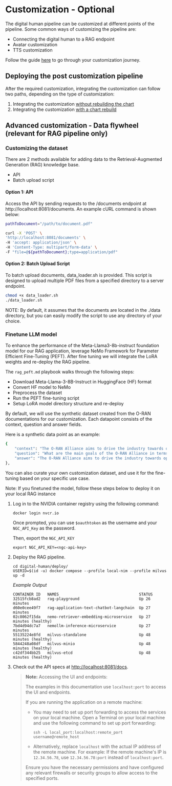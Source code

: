 # Customization - Optional

The digital human pipeline can be customized at different points of the pipeline. Some common ways of customizing the pipeline are:

* Connecting the digital human to a RAG endpoint
* Avatar customization
* TTS customization

Follow the guide [here](https://docs.nvidia.com/ace/tokkio/4.1/customization/customization.html) to go through your customization journey.

## Deploying the post customization pipeline

After the required customization, integrating the customization can follow two paths, depending on the type of customization:
1. Integrating the customization [without rebuilding the chart](https://docs.nvidia.com/ace/tokkio/4.1/customization/customize-without-rebuild.html)
2. Integrating the customization [with a chart rebuild](https://docs.nvidia.com/ace/tokkio/4.1/customization/customize-with-rebuild.html)


## Advanced customization - Data flywheel (relevant for RAG pipeline only)

### Customizing the dataset

There are 2 methods available for adding data to the Retrieval-Augmented Generation (RAG) knowledge base.

* API
* Batch upload script

#### Option 1: API
Access the API by sending requests to the /documents endpoint at http://localhost:8081/documents. An example cURL command is shown below:

```bash
pathToDocument="/path/to/document.pdf"

curl -X 'POST' \
'http://localhost:8081/documents' \
-H 'accept: application/json' \
-H 'Content-Type: multipart/form-data' \
-F "file=@${pathToDocument};type=application/pdf"
```

#### Option 2: Batch Upload Script
To batch upload documents, data_loader.sh is provided. This script is designed to upload multiple PDF files from a specified directory to a server endpoint. 

```bash
chmod +x data_loader.sh
./data_loader.sh
```

NOTE:  By default, it assumes that the documents are located in the ./data directory, but you can easily modify the script to use any directory of your choice.


### Finetune LLM model
To enhance the performance of the Meta-Llama3-8b-instruct foundation model for our RAG application, leverage NeMo Framework for Parameter Efficient Fine-Tuning (PEFT). After fine tuning we will integrate the LoRA weights and re-deploy the RAG pipeline.


The ```rag_peft.md``` playbook walks through the following steps:

* Download Meta-Llama-3-8B-Instruct in HuggingFace (HF) format
* Convert HF model to NeMo
* Preprocess the dataset
* Run the PEFT fine-tuning script
* Setup LoRA model directory structure and re-deploy


By default, we will use the synthetic dataset created from the O-RAN documentations for our customization. Each datapoint consists of the context, question and answer fields.


Here is a synthetic data point as an example:
```bash
{
    "context": "The O-RAN Alliance aims to drive the industry towards open, interoperable interfaces, and RAN virtualization. This approach allows operators to integrate hardware and software from multiple vendors, fostering competition and innovation. The O-RAN architecture leverages both Near-Real-Time and Non-Real-Time RICs to enable new use cases and improve RAN efficiency. The architecture also includes the O1, O2, and A1 interfaces, each serving different functions within the management and orchestration framework.",
    "question": "What are the main goals of the O-RAN Alliance in terms of industry direction?",
    "answer": "The O-RAN Alliance aims to drive the industry towards open, interoperable interfaces, and RAN virtualization, fostering competition and innovation."
},
```

You can also curate your own customization dataset, and use it for the fine-tuning based on your specific use case.

Note: If you finetuned the model, follow these steps below to deploy it on your local RAG instance


1. Log in to the NVIDIA container registry using the following command:

    ```console
    docker login nvcr.io
    ```

    Once prompted, you can use `$oauthtoken` as the username and your `NGC_API_Key` as the password.

    Then, export the `NGC_API_KEY`

   ```console
   export NGC_API_KEY=<ngc-api-key>
   ```

1. Deploy the RAG pipeline.

   ```console
   cd digital-human/deploy/
   USERID=$(id -u) docker compose --profile local-nim --profile milvus up -d
   ```

   <i>Example Output</i>

   ```console
   CONTAINER ID   NAMES                                   STATUS
   32515fcb8ad2   rag-playground                          Up 26 minutes
   d60e0cee49f7   rag-application-text-chatbot-langchain  Up 27 minutes
   02c8062f15da   nemo-retriever-embedding-microservice   Up 27 minutes (healthy)
   7bd4d94dc7a7   nemollm-inference-microservice          Up 27 minutes
   55135224e8fd   milvus-standalone                       Up 48 minutes (healthy)
   5844248a08df   milvus-minio                            Up 48 minutes (healthy)
   c42df344bb25   milvus-etcd                             Up 48 minutes (healthy)
   ```

1. Check out the API specs at <http://localhost:8081/docs>.

   > **Note:** Accessing the UI and endpoints: 
   >
   > The examples in this documentation use `localhost:port` to access the UI and endpoints.
   >
   > If you are running the application on a remote machine:
   >
   > - You may need to set up port forwarding to access the services on your local machine. Open a Terminal on your local machine and use the following command to set up port forwarding:
   >
   >   ```
   >   ssh -L local_port:localhost:remote_port username@remote_host
   >   ```
   >
   > - Alternatively, replace `localhost` with the actual IP address of the remote machine.
   >   For example: If the remote machine's IP is `12.34.56.78`, use `12.34.56.78:port` instead of `localhost:port`.
   >
   > Ensure you have the necessary permissions and have configured any relevant firewalls or security groups to allow access to the specified ports.

